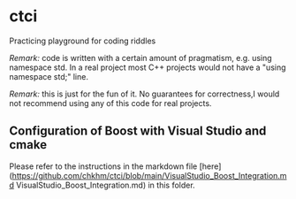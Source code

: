 # ctci
Practicing playground for coding riddles

_Remark:_ code is written with a certain amount of pragmatism, e.g. using namespace std. In a real 
project most C++ projects would not have a "using namespace std;" line.

_Remark:_ this is just for the fun of it. No guarantees for correctness,I would not recommend using
any of this code for real projects.

## Configuration of Boost with Visual Studio and cmake

Please refer to the instructions in the markdown file [here](https://github.com/chkhm/ctci/blob/main/VisualStudio_Boost_Integration.md VisualStudio_Boost_Integration.md) in this folder.

